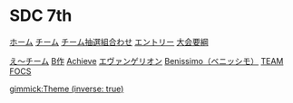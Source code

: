 # SDC 7th

[ホーム](index.md)
[チーム](teams.md)
[チーム抽選組合わせ](lottery.md)
[エントリー](entry.md)
[大会要綱](outline.md)

<!-- [決勝ラウンド](final.md) -->
[え～チーム](TeamA.md)
[B作](TeamB.md)
[Achieve](TeamC.md)
[エヴァンゲリオン](TeamD.md)
[️Benissimo（ベニッシモ）](TeamE.md)
[️TEAM FOCS](TeamF.md)

<!-- [gimmick:Theme (inverse: true)](cerulean) -->
[gimmick:Theme (inverse: true)](united)